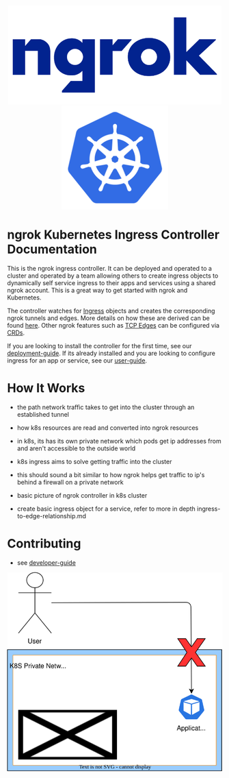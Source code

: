 <p align="center">
  <a href="https://ngrok.com">
    <img src="./assets/images/ngrok-blue-lrg.png" alt="ngrok Logo" width="500" url="https://ngrok.com" />
  </a>
  <a href="https://kubernetes.io/">
  <img src="./assets/images/Kubernetes-icon-color.svg.png" alt="Kubernetes logo" width="250" />
  </a>
</p>

# ngrok Kubernetes Ingress Controller Documentation

This is the ngrok ingress controller. It can be deployed and operated to a cluster and operated by a team allowing others to create ingress objects to dynamically self service ingress to their apps and services using a shared ngrok account. This is a great way to get started with ngrok and Kubernetes.

The controller watches for [Ingress](http://kubernetes.io/docs/user-guide/ingress/) objects and creates the corresponding ngrok tunnels and edges. More details on how these are derived can be found [here](./user-guide/ingress-to-edge-relationship.md). Other ngrok features such as [TCP Edges](TODO) can be configured via [CRDs](TODO).

If you are looking to install the controller for the first time, see our [deployment-guide](./TODO).
If its already installed and you are looking to configure ingress for an app or service, see our [user-guide](./TODO).

# How It Works
- the path network traffic takes to get into the cluster through an established tunnel
- how k8s resources are read and converted into ngrok resources


- in k8s, its has its own private network which pods get ip addresses from and aren't accessible to the outside world
- k8s ingress aims to solve getting traffic into the cluster
- this should sound a bit similar to how ngrok helps get traffic to ip's behind a firewall on a private network
- basic picture of ngrok controller in k8s cluster
- create basic ingress object for a service, refer to more in depth ingress-to-edge-relationship.md


# Contributing
 - see [developer-guide](./TODO)


<img src="./assets/diagrams/index/k8s-basic.svg">
